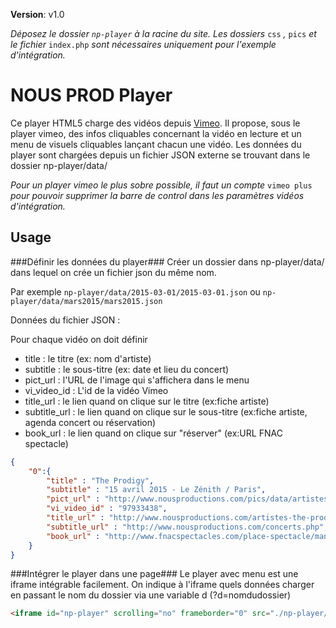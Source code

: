 **Version**: v1.0

*Déposez le dossier `np-player` à la racine du site. Les dossiers* `css` *,* `pics` *et le fichier* `index.php` *sont nécessaires uniquement pour l'exemple d'intégration.*

NOUS PROD Player
==========================
Ce player HTML5 charge des vidéos depuis [Vimeo](https://vimeo.com/).
Il propose, sous le player vimeo, des infos cliquables concernant la vidéo en lecture  et un menu de visuels cliquables lançant chacun une vidéo. 
Les données du player sont chargées depuis un fichier JSON externe se trouvant dans le dossier np-player/data/

*Pour un player vimeo le plus sobre possible, 
il faut un compte* `vimeo plus` *pour pouvoir supprimer la barre de control
dans les paramètres vidéos d'intégration.*

## Usage ##

###Définir les données du player###
Créer un dossier dans np-player/data/ dans lequel on crée un fichier json du même nom.

Par exemple 
`np-player/data/2015-03-01/2015-03-01.json`
ou
`np-player/data/mars2015/mars2015.json`



Données du fichier JSON :

Pour chaque vidéo on doit définir

-   title : le titre (ex: nom d'artiste)
-   subtitle : le sous-titre (ex: date et lieu du concert)
-   pict_url : l'URL de l'image qui s'affichera dans le menu
-   vi_video_id : L'id de la vidéo Vimeo
-   title_url : le lien quand on clique sur le titre (ex:fiche artiste)
-   subtitle_url : le lien quand on clique sur le sous-titre (ex:fiche artiste, agenda concert ou réservation)
-   book_url : le lien quand on clique sur "réserver" (ex:URL FNAC spectacle)

```json
{
    "0":{
		"title" : "The Prodigy",
		"subtitle" : "15 avril 2015 - Le Zénith / Paris",
		"pict_url" : "http://www.nousproductions.com/pics/data/artistes/photoBios/413-230x230.jpg",
		"vi_video_id" : "97933438",
		"title_url" : "http://www.nousproductions.com/artistes-the-prodigy,363.php",
		"subtitle_url" : "http://www.nousproductions.com/concerts.php",
		"book_url" : "http://www.fnacspectacles.com/place-spectacle/manifestation/Musique-electronique-THE-PRODIGY-ZPPRO.htm#/disponibilite/2fcf7dd8c0a8280b415df6c424781265/normale"
	}
}
```


###Intégrer le player dans une page###
Le player avec menu est une iframe intégrable facilement. On indique à l'iframe quels données charger en passant le nom du dossier via une variable d (?d=nomdudossier)
```html
<iframe id="np-player" scrolling="no" frameborder="0" src="./np-player/iframe/np-player.php?d=2015-03-01" width="592" height="506"></iframe>
```

